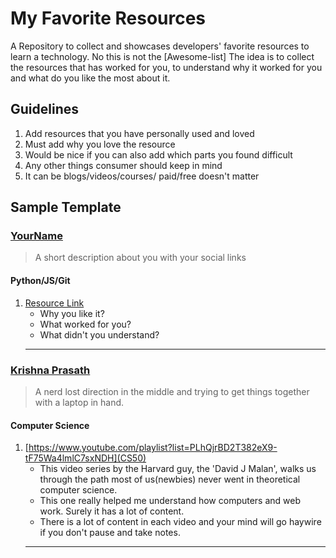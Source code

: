# My Favorite Resources

A Repository to collect and showcases developers' favorite resources to learn a technology. No this is not the [Awesome-list] The idea is to collect the resources that has worked for you, to understand why it worked for you and what do you like the most about it.

## Guidelines

1. Add resources that you have personally used and loved
2. Must add why you love the resource
3. Would be nice if you can also add which parts you found difficult
4. Any other things consumer should keep in mind
5. It can be blogs/videos/courses/ paid/free doesn't matter

## Sample Template

### [YourName](github_link)

> A short description about you with your social links

#### Python/JS/Git

1. [Resource Link]()
   - Why you like it?
   - What worked for you?
   - What didn't you understand?
   ***

### [Krishna Prasath](https://github.com/KrishnaPrasath)

> A nerd lost direction in the middle and trying to get things together with a laptop in hand.

#### Computer Science

1. [https://www.youtube.com/playlist?list=PLhQjrBD2T382eX9-tF75Wa4lmlC7sxNDH](CS50)
   - This video series by the Harvard guy, the 'David J Malan', walks us through the path most of us(newbies) never went in theoretical computer science.
   - This one really helped me understand how computers and web work. Surely it has a lot of content.
   - There is a lot of content in each video and your mind will go haywire if you don't pause and take notes.
   ***
   <!-- Will upload more details about materials as I finish them -->
